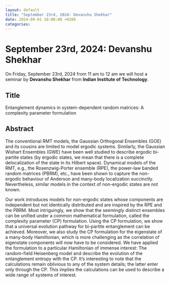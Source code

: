 ```yaml
---
layout: default
title: "September 23rd, 2024: Devanshu Shekhar"
date: 2024-09-01 10:00:00 +0200
categories:
---
```


# September 23rd, 2024: Devanshu Shekhar

On Friday, September 23rd, 2024 from 11 am to 12 am we will host a seminar by **Devanshu Shekhar** from **Indian Institute of Technology**. 

## Title

Entanglement dynamics in system-dependent random matrices: A complexity parameter formulation

## Abstract 

The conventional RMT models, the Gaussian Orthogonal Ensembles (GOE) and its cousins are limited to model ergodic systems. Similarly, the Gaussian Wishart Ensembles (GWE) have been well studied to describe ergodic bi-partite states (by ergodic states, we mean that there is a complete delocalization of the state in its Hilbert space). Dynamical models of the RMT, e.g., the Rosenzwig-Porter ensemble (RPE), the power-law banded random matrices (PBRM), etc., have been shown to capture the non-ergodic behaviour of Anderson and many-body localization succinctly. Nevertheless, similar models in the context of non-ergodic states are not known.


Our work introduces models for non-ergodic states whose components are independent but not identically distributed and are inspired by the RPE and the PBRM. Most intriguingly, we show that the seemingly distinct ensembles can be unified under a common mathematical formulation, called the complexity parameter (CP) formulation. Using the CP formulation, we show that a universal evolution pathway for bi-partite entanglement can be achieved. Moreover, we also study the CP formulation for the eigenstate of a many-body Hamiltonian, which is more challenging as the correlation of eigenstate components will now have to be considered. We have applied the formulation to a particular Hamiltonian of immense interest: The random-field Heisenberg model and describe the evolution of the entanglement entropy with the CP. It’s interesting to note that the calculations remain oblivious to any of the system details; the latter enter only through the CP. This implies the calculations can be used to describe a wide range of systems of interest.







